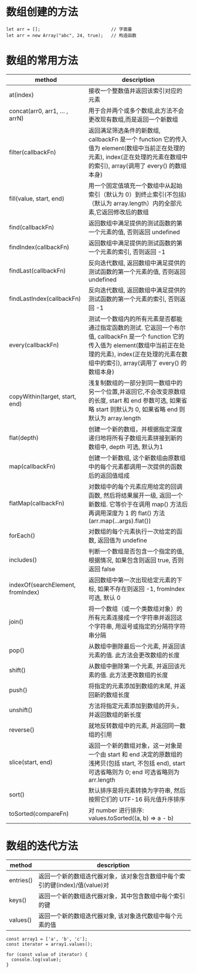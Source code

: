 # 数组创建的方法
~~~
let arr = [];                           // 字面量
let arr = new Array("abc", 24, true);   // 构造函数
~~~

# 数组的常用方法
| method | description |
|--------|-------------|
| at(index) | 接收一个整数值并返回该索引对应的元素 |
| concat(arr0, arr1, … , arrN) | 用于合并两个或多个数组,此方法不会更改现有数组,而是返回一个新数组 |
| filter(callbackFn) | 返回满足筛选条件的新数组, callbackFn 是一个 function 它的传入值为 element(数组中当前正在处理的元素), index(正在处理的元素在数组中的索引), array(调用了 every() 的数组本身) |
| fill(value, start, end) | 用一个固定值填充一个数组中从起始索引（默认为 0）到终止索引(不包括)（默认为 array.length）内的全部元素,它返回修改后的数组 |
| find(callbackFn) | 返回数组中满足提供的测试函数的第一个元素的值, 否则返回 undefined |
| findIndex(callbackFn) | 返回数组中满足提供的测试函数的第一个元素的索引, 否则返回 -1 |
| findLast(callbackFn) | 反向迭代数组, 返回数组中满足提供的测试函数的第一个元素的值, 否则返回 undefined |
| findLastIndex(callbackFn) | 反向迭代数组, 返回数组中满足提供的测试函数的第一个元素的索引, 否则返回 -1 |
| every(callbackFn) | 测试一个数组内的所有元素是否都能通过指定函数的测试. 它返回一个布尔值, callbackFn 是一个 function 它的传入值为 element(数组中当前正在处理的元素), index(正在处理的元素在数组中的索引), array(调用了 every() 的数组本身) |
| copyWithin(target, start, end) | 浅复制数组的一部分到同一数组中的另一个位置,并返回它,不会改变原数组的长度, start 和 end 参数可选, 如果省略 start 则默认为 0, 如果省略 end 则默认为 array.length |
| flat(depth) | 创建一个新的数组，并根据指定深度递归地将所有子数组元素拼接到新的数组中, depth 可选, 默认为1 |
| map(callbackFn) | 创建一个新数组, 这个新数组由原数组中的每个元素都调用一次提供的函数后的返回值组成 |
| flatMap(callbackFn) | 对数组中的每个元素应用给定的回调函数, 然后将结果展开一级, 返回一个新数组. 它等价于在调用 map() 方法后再调用深度为 1 的 flat() 方法(arr.map(...args).flat()) |
| forEach() | 对数组的每个元素执行一次给定的函数, 返回值为 undefine | 
| includes() | 判断一个数组是否包含一个指定的值, 根据情况, 如果包含则返回 true, 否则返回 false | 
| indexOf(searchElement, fromIndex) | 返回数组中第一次出现给定元素的下标, 如果不存在则返回 -1, fromIndex 可选, 默认 0 |
| join() | 将一个数组（或一个类数组对象）的所有元素连接成一个字符串并返回这个字符串, 用逗号或指定的分隔符字符串分隔 |
| pop() | 从数组中删除最后一个元素, 并返回该元素的值. 此方法会更改数组的长度 |
| shift() | 从数组中删除第一个元素, 并返回该元素的值. 此方法更改数组的长度 |
| push() | 将指定的元素添加到数组的末尾, 并返回新的数组长度 |
| unshift() | 方法将指定元素添加到数组的开头，并返回数组的新长度 |
| reverse() | 就地反转数组中的元素, 并返回同一数组的引用 |
| slice(start, end) | 返回一个新的数组对象，这一对象是一个由 start 和 end 决定的原数组的浅拷贝(包括 start, 不包括 end), start 可选省略则为 0; end 可选省略则为arr.length|
| sort() | 默认排序是将元素转换为字符串, 然后按照它们的 UTF-16 码元值升序排序 | 
| toSorted(compareFn) | 对 number 进行排序: values.toSorted((a, b) => a - b) |

# 数组的迭代方法
| method | description |
|--------|-------------|
| entries() | 返回一个新的数组迭代器对象，该对象包含数组中每个索引的键(index)/值(value)对 |
| keys() | 返回一个新的数组迭代器对象，其中包含数组中每个索引的键 |
| values() | 返回一个新的数组迭代器对象, 该对象迭代数组中每个元素的值 |
~~~
const array1 = ['a', 'b', 'c'];
const iterator = array1.values();

for (const value of iterator) {
  console.log(value);
}
~~~

